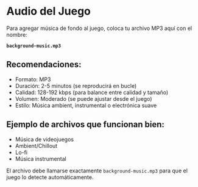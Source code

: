 # Audio del Juego

Para agregar música de fondo al juego, coloca tu archivo MP3 aquí con el nombre:

**`background-music.mp3`**

## Recomendaciones:
- Formato: MP3
- Duración: 2-5 minutos (se reproducirá en bucle)
- Calidad: 128-192 kbps (para balance entre calidad y tamaño)
- Volumen: Moderado (se puede ajustar desde el juego)
- Estilo: Música ambient, instrumental o electrónica suave

## Ejemplo de archivos que funcionan bien:
- Música de videojuegos
- Ambient/Chillout
- Lo-fi
- Música instrumental

El archivo debe llamarse exactamente `background-music.mp3` para que el juego lo detecte automáticamente.
